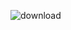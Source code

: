 ![download](https://github.com/AlbertoRubalcava/SDC2024/assets/137430320/e490fe65-eac7-4bcc-be1e-5899b30b47cc)
